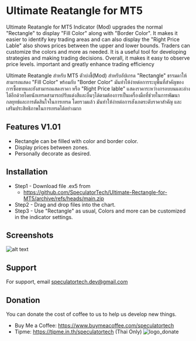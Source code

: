 # Ultimate Reatangle for MT5

Ultimate Reatangle for MT5 Indicator (Mod) upgrades the normal "Rectangle" to display "Fill Color" along with "Border Color". It makes it easier to identify key trading areas and can also display the "Right Price Lable" also shows prices between the upper and lower bounds. Traders can customize the colors and more as needed. It is a useful tool for developing strategies and making trading decisions. Overall, it makes it easy to observe price levels. important and greatly enhance trading efficiency

Ultimate Reatangle สำหรับ MT5 ตัวบ่งชี้(Mod) สำหรับอัปเกรด "Rectangle" ธรรมดาให้สามารถแสดง "Fill Color" พร้อมกับ "Border Color" มันทำให้ง่ายต่อการระบุพื้นที่สำคัญของการซื้อขายและยังสามารถแสดงราคา หรือ "Right Price lable" แสดงราคาระหว่างกรอบบนและล่างได้อีกด้วยโดยนักเทรดสามารถปรับแต่งสีและอื่นๆได้ตามต้องการเป็นเครื่องมือที่ช่วยในการพัฒนากลยุทธ์และการตัดสินใจในการเทรด โดยรวมแล้ว มันทำให้ง่ายต่อการสังเกตระดับราคาสำคัญ และเสริมประสิทธิภาพในการเทรดได้อย่างมาก


## Features V1.01

- Rectangle can be filled with color and border color.
- Display prices between zones.
- Personally decorate as desired.


## Installation

- Step1 - Download file .ex5 from                                                 
    - https://github.com/SpeculatorTech/Ultimate-Rectangle-for-MT5/archive/refs/heads/main.zip
- Step2 - Drag and drop files into the chart.
- Step3 - Use "Rectangle" as usual, Colors and more can be customized in the indicator settings.
## Screenshots

![alt text](https://github.com/SpeculatorTech/Ultimate-Rectangle-for-MT5/tree/main/src/ur_gif-ezgif.com-resize-r.gif?raw=true)


## Support

For support, email speculatortech.dev@gmail.com


## Donation
You can donate the cost of coffee to us to help us develop new things.
- Buy Me a Coffee: https://www.buymeacoffee.com/speculatortech
- Tipme: https://tipme.in.th/speculatortech (Thai Only)
![logo_donate](https://github.com/SpeculatorTech/Ultimate-Rectangle-for-MT5/assets/104503579/2d721be8-7359-49db-8bf5-017c25bf69ec)
